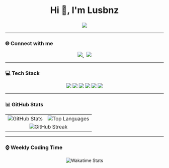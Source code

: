 <h1 align="center">Hi 👋, I'm Lusbnz</h1>
<h3 align="center">
  <img src="https://readme-typing-svg.herokuapp.com?font=Fira+Code&size=22&pause=1000&center=true&vCenter=true&width=450&lines=I+talk+to+CSS...+and+sometimes+it+listens.;I+use+console.log+as+a+compass.;Ctrl+Z+is+my+best+friend." />
</h3>

---

### 🌐 Connect with me

<p align="center">
  <a href="https://fb.com/louie.666" target="_blank">
    <img src="https://img.shields.io/badge/Facebook-1877F2?style=for-the-badge&logo=facebook&logoColor=white" />
  </a>
  &nbsp;
  <a href="https://www.threads.net/@lusbnz_" target="_blank">
    <img src="https://img.shields.io/badge/Threads-000000?style=for-the-badge&logo=threads&logoColor=white" />
  </a>
</p>

---

### 💻 Tech Stack

<p align="center">
  <img src="https://img.shields.io/badge/React-20232A?style=for-the-badge&logo=react&logoColor=61DAFB" />
  <img src="https://img.shields.io/badge/TypeScript-007ACC?style=for-the-badge&logo=typescript&logoColor=white" />
  <img src="https://img.shields.io/badge/Tailwind_CSS-38B2AC?style=for-the-badge&logo=tailwind-css&logoColor=white" />
  <img src="https://img.shields.io/badge/Next.js-000000?style=for-the-badge&logo=next.js&logoColor=white" />
  <img src="https://img.shields.io/badge/Redux-593D88?style=for-the-badge&logo=redux&logoColor=white" />
  <img src="https://img.shields.io/badge/Figma-F24E1E?style=for-the-badge&logo=figma&logoColor=white" />
</p>

---

### 📊 GitHub Stats

<table align="center">
  <tr>
    <td>
      <img src="https://github-readme-stats.vercel.app/api?username=lusbnz&show_icons=true&locale=en" alt="GitHub Stats" />
    </td>
    <td>
      <img src="https://github-readme-stats.vercel.app/api/top-langs?username=lusbnz&show_icons=true&locale=en&layout=compact" alt="Top Languages" />
    </td>
  </tr>
  <tr>
    <td colspan="2" align="center">
      <img src="https://github-readme-streak-stats.herokuapp.com/?user=lusbnz" alt="GitHub Streak" />
    </td>
  </tr>
</table>

---

### ⌚ Weekly Coding Time

<!--START_SECTION:waka-->
<!--END_SECTION:waka-->

<p align="center">
  <img src="https://github-readme-stats.vercel.app/api/wakatime?username=lusbnz" alt="Wakatime Stats" />
</p>
